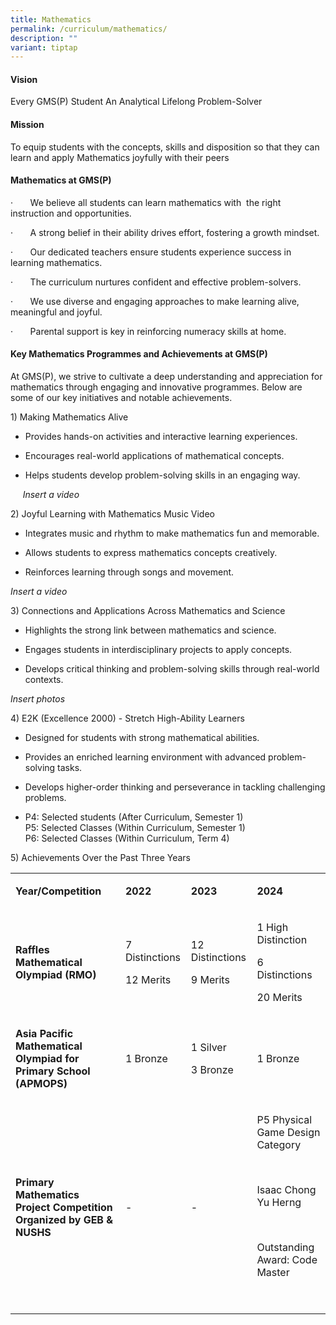 ```yaml
---
title: Mathematics
permalink: /curriculum/mathematics/
description: ""
variant: tiptap
---
```

<h4>Vision</h4>
<p>Every GMS(P) Student An Analytical Lifelong Problem-Solver</p>
<h4>Mission</h4>
<p></p>
<p>To equip students with the concepts, skills and disposition so that they
can learn and apply Mathematics joyfully with their peers</p>
<h4>Mathematics at GMS(P)</h4>
<p>·&nbsp;&nbsp;&nbsp;&nbsp;&nbsp;&nbsp; We believe all students can learn
mathematics with&nbsp; the right instruction and opportunities.</p>
<p>·&nbsp;&nbsp;&nbsp;&nbsp;&nbsp;&nbsp; A strong belief in their ability
drives effort, fostering a growth mindset.</p>
<p>·&nbsp;&nbsp;&nbsp;&nbsp;&nbsp;&nbsp; Our dedicated teachers ensure students
experience success in learning mathematics.</p>
<p>·&nbsp;&nbsp;&nbsp;&nbsp;&nbsp;&nbsp; The curriculum nurtures confident
and effective problem-solvers.</p>
<p>·&nbsp;&nbsp;&nbsp;&nbsp;&nbsp;&nbsp; We use diverse and engaging approaches
to make learning alive, meaningful and joyful.</p>
<p>·&nbsp;&nbsp;&nbsp;&nbsp;&nbsp;&nbsp; Parental support is key in reinforcing
numeracy skills at home.</p>
<h4>Key Mathematics Programmes and Achievements at GMS(P)</h4>
<p>At GMS(P), we strive to cultivate a deep understanding and appreciation
for mathematics through engaging and innovative programmes. Below are some
of our key initiatives and notable achievements.</p>
<p>1) Making Mathematics Alive</p>
<ul data-tight="true" class="tight">
<li>
<p>Provides hands-on activities and interactive learning experiences.</p>
</li>
<li>
<p>Encourages real-world applications of mathematical concepts.</p>
</li>
<li>
<p>Helps students develop problem-solving skills in an engaging way.</p>
</li>
</ul>
<p>&nbsp;&nbsp;&nbsp;&nbsp; <em>Insert a video</em>
</p>
<p>2) Joyful Learning with Mathematics Music Video</p>
<ul data-tight="true" class="tight">
<li>
<p>Integrates music and rhythm to make mathematics fun and memorable.</p>
</li>
<li>
<p>Allows students to express mathematics concepts creatively.</p>
</li>
<li>
<p>Reinforces learning through songs and movement.</p>
</li>
</ul>
<p><em>Insert a video</em>
</p>
<p>3) Connections and Applications Across Mathematics and Science &nbsp;</p>
<ul data-tight="true" class="tight">
<li>
<p>Highlights the strong link between mathematics and science.</p>
</li>
<li>
<p>Engages students in interdisciplinary projects to apply concepts.</p>
</li>
<li>
<p>Develops critical thinking and problem-solving skills through real-world
contexts.</p>
</li>
</ul>
<p><em>Insert photos</em>
</p>
<p>4) E2K (Excellence 2000) - Stretch High-Ability Learners</p>
<ul data-tight="true" class="tight">
<li>
<p>Designed for students with strong mathematical abilities.</p>
</li>
<li>
<p>Provides an enriched learning environment with advanced problem-solving
tasks.</p>
</li>
<li>
<p>Develops higher-order thinking and perseverance in tackling challenging
problems.</p>
</li>
<li>
<p>P4: Selected students (After Curriculum, Semester 1)
<br>P5: Selected Classes (Within Curriculum, Semester 1)
<br>P6: Selected Classes (Within Curriculum, Term 4)</p>
</li>
</ul>
<p>5) Achievements Over the Past Three Years</p>
<table style="minWidth: 100px">
<colgroup>
<col>
<col>
<col>
<col>
</colgroup>
<tbody>
<tr>
<td rowspan="1" colspan="1">
<p><strong>Year/Competition</strong>
</p>
</td>
<td rowspan="1" colspan="1">
<p><strong>2022</strong>
</p>
</td>
<td rowspan="1" colspan="1">
<p><strong>2023</strong>
</p>
</td>
<td rowspan="1" colspan="1">
<p><strong>2024</strong>
</p>
</td>
</tr>
<tr>
<td rowspan="1" colspan="1">
<p><strong>Raffles Mathematical Olympiad (RMO)</strong>
</p>
</td>
<td rowspan="1" colspan="1">
<p>7 Distinctions</p>
<p>12 Merits</p>
</td>
<td rowspan="1" colspan="1">
<p>12 Distinctions</p>
<p>9 Merits</p>
</td>
<td rowspan="1" colspan="1">
<p>1 High Distinction</p>
<p>6 Distinctions</p>
<p>20 Merits</p>
</td>
</tr>
<tr>
<td rowspan="1" colspan="1">
<p><strong>Asia Pacific Mathematical Olympiad for Primary School (APMOPS)</strong>
</p>
</td>
<td rowspan="1" colspan="1">
<p>1 Bronze</p>
</td>
<td rowspan="1" colspan="1">
<p>1 Silver</p>
<p>3 Bronze</p>
</td>
<td rowspan="1" colspan="1">
<p>1 Bronze</p>
</td>
</tr>
<tr>
<td rowspan="1" colspan="1">
<p><strong>Primary Mathematics Project Competition Organized by GEB &amp; NUSHS</strong>
</p>
</td>
<td rowspan="1" colspan="1">
<p>-</p>
</td>
<td rowspan="1" colspan="1">
<p>-</p>
</td>
<td rowspan="1" colspan="1">
<p>P5 Physical Game Design Category</p>
<p>&nbsp;</p>
<p>Isaac Chong Yu Herng</p>
<p>&nbsp;</p>
<p>Outstanding Award: Code Master</p>
<p>&nbsp;</p>
</td>
</tr>
</tbody>
</table>
<p>&nbsp;</p>
<h4></h4>
<p></p>